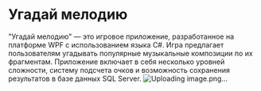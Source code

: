 # Угадай мелодию
"Угадай мелодию" — это игровое приложение, разработанное на платформе WPF с использованием языка C#. Игра предлагает пользователям угадывать популярные музыкальные композиции по их фрагментам. Приложение включает в себя несколько уровней сложности, систему подсчета очков и возможность сохранения результатов в базе данных SQL Server.
![Uploading image.png…]()
